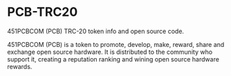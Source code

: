 # PCB-TRC20
451PCBCOM (PCB) TRC-20 token info and open source code.

451PCBCOM (PCB) is a token to promote, develop, make, reward, share and exchange open source hardware. It is distributed to the community who support it, creating a reputation ranking and wining open source hardware rewards.
